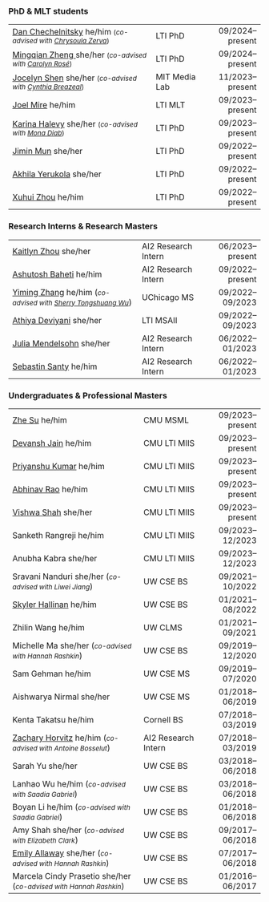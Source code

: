 ### PhD & MLT students
|                                                              |               |                       |
| ------------------------------------------------------------ | ------------- | --------------------: |
| [Dan Chechelnitsky](https://chechelnitskd.github.io/) <span class="pronouns">he/him</span> <small>(*co-advised with [Chrysoula Zerva](https://scholar.google.com/citations?user=S5NGkFsAAAAJ&hl=en&oi=ao)*)</small> | LTI PhD       | 09/2024&ndash;present |
| [Mingqian Zheng ](https://eeelisa.github.io/) <span class="pronouns">she/her</span> <small>(*co-advised with [Carolyn Rosé](https://www.cs.cmu.edu/~cprose/)*)</small> | LTI PhD       | 09/2024&ndash;present |
| [Jocelyn Shen](https://jocelynshen.com/) <span class="pronouns">she/her</span> <small>(*co-advised with [Cynthia Breazeal](https://www.media.mit.edu/people/cynthiab/overview/)*)</small> | MIT Media Lab | 11/2023&ndash;present |
| [Joel Mire](https://joelmire.notion.site/) <span class="pronouns">he/him</span> | LTI MLT       | 09/2023&ndash;present |
| [Karina Halevy](https://enscma2.github.io/) <span class="pronouns">she/her</span> <small>(*co-advised with [Mona Diab](https://scholar.google.com.vn/citations?user=-y6SIhQAAAAJ&hl=vi)*)</small> | LTI PhD       | 09/2023&ndash;present |
| [Jimin Mun](https://jiminmun.github.io/) <span class="pronouns">she/her</span> | LTI PhD       | 09/2022&ndash;present |
| [Akhila Yerukola](https://akhila-yerukola.github.io/) <span class="pronouns">she/her</span> | LTI PhD       | 09/2022&ndash;present |
| [Xuhui Zhou](https://xuhuizhou.github.io/) <span class="pronouns">he/him</span> | LTI PhD       | 09/2022&ndash;present |

### Research Interns & Research Masters
|                                                              |                     |                       |
| ------------------------------------------------------------ | ------------------- | --------------------: |
| [Kaitlyn Zhou](https://cs.stanford.edu/~katezhou/) <span class="pronouns">she/her</span> | AI2 Research Intern | 06/2023&ndash;present |
| [Ashutosh Baheti](https://abaheti95.github.io/) <span class="pronouns">he/him</span> | AI2 Research Intern | 09/2022&ndash;present |
| [Yiming Zhang](https://y0mingzhang.github.io/) <span class="pronouns">he/him</span> (*<small>co-advised with [Sherry Tongshuang Wu]()</small>*) | UChicago MS         | 09/2022&ndash;09/2023 |
| [Athiya Deviyani](https://www.athiyadeviyani.com/) <span class="pronouns">she/her</span> | LTI MSAII           | 09/2022&ndash;09/2023 |
| [Julia Mendelsohn](https://juliamendelsohn.github.io/) <span class="pronouns">she/her</span> | AI2 Research Intern | 06/2022&ndash;01/2023 |
| [Sebastin Santy](http://sebastinsanty.com/) <span class="pronouns">he/him</span> | AI2 Research Intern | 06/2022&ndash;01/2023 |

### Undergraduates &amp; Professional Masters
|                                                              |                     |                       |
| ------------------------------------------------------------ | ------------------- | --------------------: |
| [Zhe Su](https://bugsz.github.io/) <span class="pronouns">he/him</span> | CMU MSML            | 09/2023&ndash;present |
| [Devansh Jain](https://devanshrj.github.io/) <span class="pronouns">he/him</span> | CMU LTI MIIS        | 09/2023&ndash;present |
| [Priyanshu Kumar](https://scholar.google.com/citations?user=SHQikPwAAAAJ) <span class="pronouns">he/him</span> | CMU LTI MIIS        | 09/2023&ndash;present |
| [Abhinav Rao](https://aetherprior.github.io/) <span class="pronouns">he/him</span> | CMU LTI MIIS        | 09/2023&ndash;present |
| [Vishwa Shah](https://sites.google.com/view/vishwavshah/) <span class="pronouns">she/her</span> | CMU LTI MIIS        | 09/2023&ndash;present |
| Sanketh Rangreji <span class="pronouns">he/him</span>        | CMU LTI MIIS        | 09/2023&ndash;12/2023 |
| Anubha Kabra <span class="pronouns">she/her</span>           | CMU LTI MIIS        | 09/2023&ndash;12/2023 |
| Sravani Nanduri <span class="pronouns">she/her</span> (*<small>co-advised with Liwei Jiang</small>*) | UW CSE BS           | 09/2021&ndash;10/2022 |
| [Skyler Hallinan](https://skylerhallinan.com/) <span class="pronouns">he/him</span> | UW CSE BS           | 01/2021&ndash;08/2022 |
| Zhilin Wang <span class="pronouns">he/him</span>             | UW CLMS             | 01/2021&ndash;09/2021 |
| Michelle Ma <span class="pronouns">she/her</span> (*<small>co-advised with Hannah Rashkin</small>*) | UW CSE BS           | 09/2019&ndash;12/2020 |
| Sam Gehman <span class="pronouns">he/him</span>              | UW CSE MS           | 09/2019&ndash;07/2020 |
| Aishwarya Nirmal <span class="pronouns">she/her</span>       | UW CSE MS           | 01/2018&ndash;06/2019 |
| Kenta Takatsu <span class="pronouns">he/him</span>           | Cornell BS          | 07/2018&ndash;03/2019 |
| [Zachary Horvitz](https://zacharyhorvitz.github.io/) <span class="pronouns">he/him</span> (*<small>co-advised with Antoine Bosselut</small>*) | AI2 Research Intern | 07/2018&ndash;03/2019 |
| Sarah Yu <span class="pronouns">she/her</span>               | UW CSE BS           | 03/2018&ndash;06/2018 |
| Lanhao Wu <span class="pronouns">he/him</span> (*<small>co-advised with Saadia Gabriel</small>*) | UW CSE BS           | 03/2018&ndash;06/2018 |
| Boyan Li <span class="pronouns">he/him</span> (*<small>co-advised with Saadia Gabriel</small>*) | UW CSE BS           | 01/2018&ndash;06/2018 |
| Amy Shah <span class="pronouns">she/her</span> (*<small>co-advised with Elizabeth Clark</small>*) | UW CSE BS           | 09/2017&ndash;06/2018 |
| [Emily Allaway](https://emilyallaway.github.io/) <span class="pronouns">she/her</span> (*<small>co-advised with Hannah Rashkin</small>*) | UW CSE BS           | 07/2017&ndash;06/2018 |
| Marcela Cindy Prasetio <span class="pronouns">she/her</span> (*<small>co-advised with Hannah Rashkin</small>*) | UW CSE BS           | 01/2016&ndash;06/2017 |